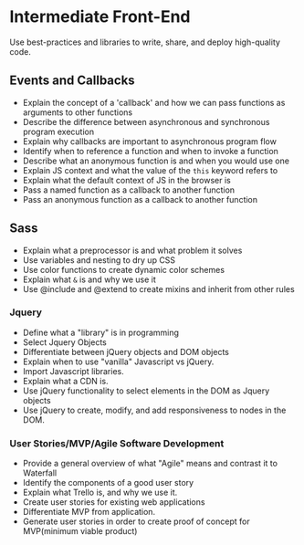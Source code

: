 # Intermediate Front-End

Use best-practices and libraries to write, share, and deploy high-quality code.

## Events and Callbacks

- Explain the concept of a 'callback' and how we can pass functions as arguments to other functions
- Describe the difference between asynchronous and synchronous program execution
- Explain why callbacks are important to asynchronous program flow
- Identify when to reference a function and when to invoke a function
- Describe what an anonymous function is and when you would use one
- Explain JS context and what the value of the `this` keyword refers to
- Explain what the default context of JS in the browser is
- Pass a named function as a callback to another function
- Pass an anonymous function as a callback to another function

## Sass

- Explain what a preprocessor is and what problem it solves
- Use variables and nesting to dry up CSS
- Use color functions to create dynamic color schemes
- Explain what `&` is and why we use it
- Use @include and @extend to create mixins and inherit from other rules

### Jquery
- Define what a "library" is in programming
- Select Jquery Objects
- Differentiate between jQuery objects and DOM objects
- Explain when to use "vanilla" Javascript vs jQuery.
- Import Javascript libraries.
- Explain what a CDN is.
- Use jQuery functionality to select elements in the DOM as Jquery objects
- Use jQuery to create, modify, and add responsiveness to nodes in the DOM.


### User Stories/MVP/Agile Software Development
- Provide a general overview of what "Agile" means and contrast it to Waterfall
- Identify the components of a good user story
- Explain what Trello is, and why we use it.
- Create user stories for existing web applications
- Differentiate MVP from application.
- Generate user stories in order to create proof of concept for MVP(minimum viable product)
